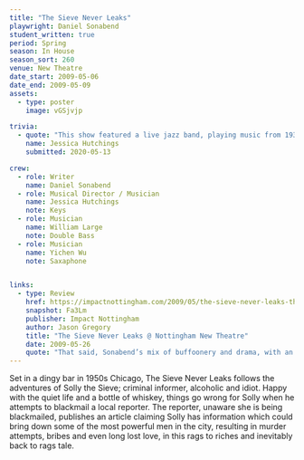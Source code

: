```yaml
---
title: "The Sieve Never Leaks"
playwright: Daniel Sonabend
student_written: true
period: Spring
season: In House
season_sort: 260
venue: New Theatre
date_start: 2009-05-06
date_end: 2009-05-09
assets:
  - type: poster
    image: vGSjvjp

trivia:
  - quote: "This show featured a live jazz band, playing music from 1930's and 1940's"
    name: Jessica Hutchings
    submitted: 2020-05-13

crew:
  - role: Writer
    name: Daniel Sonabend
  - role: Musical Director / Musician
    name: Jessica Hutchings
    note: Keys
  - role: Musician
    name: William Large
    note: Double Bass
  - role: Musician
    name: Yichen Wu
    note: Saxaphone


links:
  - type: Review
    href: https://impactnottingham.com/2009/05/the-sieve-never-leaks-the-new-theatre/
    snapshot: Fa3Lm
    publisher: Impact Nottingham
    author: Jason Gregory
    title: "The Sieve Never Leaks @ Nottingham New Theatre"
    date: 2009-05-26
    quote: "That said, Sonabend’s mix of buffoonery and drama, with an little bit of pathos thrown in for good measure mixed quite well, to form a satisfying piece of work from the first sip to the last."
---
```


Set in a dingy bar in 1950s Chicago, The Sieve Never Leaks follows the adventures of Solly the Sieve; criminal informer, alcoholic and idiot. Happy with the quiet life and a bottle of whiskey, things go wrong for Solly when he attempts to blackmail a local reporter. The reporter, unaware she is being blackmailed, publishes an article claiming Solly has information which could bring down some of the most powerful men in the city, resulting in murder attempts, bribes and even long lost love, in this rags to riches and inevitably back to rags tale.
